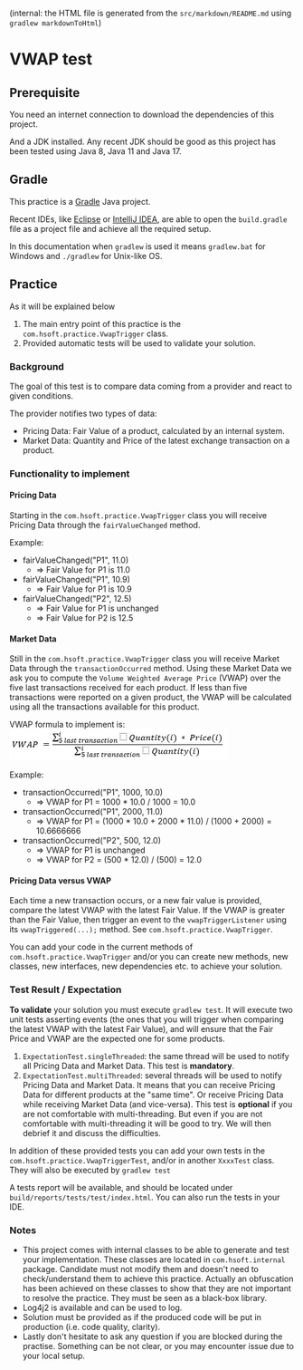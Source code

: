 (internal: the HTML file is generated from the `src/markdown/README.md` using `gradlew markdownToHtml`)

# VWAP test

## Prerequisite

You need an internet connection to download the dependencies of this project.

And a JDK installed. Any recent JDK should be good as this project has been tested using Java 8, Java 11 and Java 17.

## Gradle

This practice is a [Gradle](https://gradle.org) Java project.

Recent IDEs, like [Eclipse](https://www.eclipse.org/downloads/)
or [IntelliJ IDEA](https://www.jetbrains.com/idea/download/), are able to open the `build.gradle` file as a project file
and achieve all the required setup.

In this documentation when `gradlew` is used it means `gradlew.bat` for Windows and `./gradlew` for Unix-like OS.

## Practice

As it will be explained below 

  1. The main entry point of this practice is the `com.hsoft.practice.VwapTrigger` class.
  2. Provided automatic tests will be used to validate your solution.

### Background

The goal of this test is to compare data coming from a provider and react to given conditions.

The provider notifies two types of data:

- Pricing Data: Fair Value of a product, calculated by an internal system.
- Market Data: Quantity and Price of the latest exchange transaction on a product.

### Functionality to implement

#### Pricing Data

Starting in the `com.hsoft.practice.VwapTrigger` class you will receive Pricing Data through the `fairValueChanged`
method.

Example:

- fairValueChanged("P1", 11.0)
    - => Fair Value for P1 is 11.0
- fairValueChanged("P1", 10.9)
    - => Fair Value for P1 is 10.9
- fairValueChanged("P2", 12.5)
    - => Fair Value for P1 is unchanged
    - => Fair Value for P2 is 12.5

#### Market Data

Still in the `com.hsoft.practice.VwapTrigger` class you will receive Market Data through the `transactionOccurred`
method. Using these Market Data we ask you to compute the `Volume Weighted Average Price` (VWAP) over the five last transactions
received for each product. If less than five transactions were reported on a given product, the VWAP will be calculated using all the transactions
available for this product.

VWAP formula to implement is: ![vwap-formula.png](vwap-formula.png)


Example:

- transactionOccurred("P1", 1000, 10.0)
    - => VWAP for P1 = 1000 * 10.0 / 1000 = 10.0
- transactionOccurred("P1", 2000, 11.0)
    - => VWAP for P1 = (1000 * 10.0 + 2000 * 11.0) / (1000 + 2000) = 10.6666666
- transactionOccurred("P2", 500, 12.0)
    - => VWAP for P1 is unchanged
    - => VWAP for P2 = (500 * 12.0) / (500) = 12.0

#### Pricing Data versus VWAP

Each time a new transaction occurs, or a new fair value is provided, compare the latest VWAP with the latest Fair Value.
If the VWAP is greater than the Fair Value, then trigger an event to the `vwapTriggerListener` using
its `vwapTriggered(...);` method. See `com.hsoft.practice.VwapTrigger`.

You can add your code in the current methods of `com.hsoft.practice.VwapTrigger` and/or you can create new methods, new
classes, new interfaces, new dependencies etc. to achieve your solution.

### Test Result / Expectation

**To validate** your solution you must execute `gradlew test`. It will execute two unit tests asserting events (the
ones that you will trigger when comparing the latest VWAP with the latest Fair Value), and will ensure that the Fair
Price and VWAP are the expected one for some products.

1. `ExpectationTest.singleThreaded`: the same thread will be used to notify all Pricing Data and Market Data. This test
   is **mandatory**.
2. `ExpectationTest.multiThreaded`: several threads will be used to notify Pricing Data and Market Data. It means that
   you can receive Pricing Data for different products at the "same time". Or receive Pricing Data while receiving
   Market Data (and vice-versa).
   This test is **optional** if you are not comfortable with
   multi-threading. But even if you are not comfortable with multi-threading it will be good to try. We will then
   debrief it and discuss the difficulties.

In addition of these provided tests you can add your own tests in the `com.hsoft.practice.VwapTriggerTest`, and/or in
another `XxxxTest` class. They will also be executed by `gradlew test`

A tests report will be available, and should be located under `build/reports/tests/test/index.html`. You can also run
the tests in your IDE.

### Notes

- This project comes with internal classes to be able to generate and test your implementation. These classes are
  located
  in `com.hsoft.internal` package. Candidate must not modify them and doesn't need to check/understand them to achieve
  this practice.
  Actually an obfuscation has been achieved on these classes to show that they are not important to resolve the
  practice. They must be seen as a black-box library.
- Log4j2 is available and can be used to log.
- Solution must be provided as if the produced code will be put in production (i.e. code quality, clarity).
- Lastly don't hesitate to ask any question if you are blocked during the practise. Something can be not clear, or you
  may
  encounter issue due to your local setup. 


